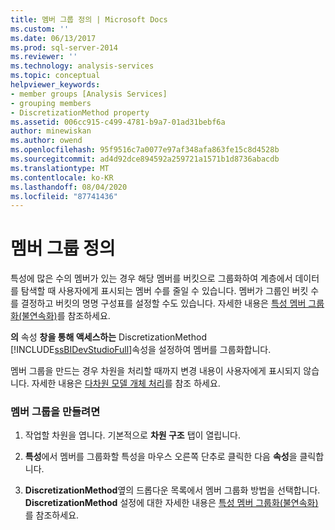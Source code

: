 ```yaml
---
title: 멤버 그룹 정의 | Microsoft Docs
ms.custom: ''
ms.date: 06/13/2017
ms.prod: sql-server-2014
ms.reviewer: ''
ms.technology: analysis-services
ms.topic: conceptual
helpviewer_keywords:
- member groups [Analysis Services]
- grouping members
- DiscretizationMethod property
ms.assetid: 006cc915-c499-4781-b9a7-01ad31bebf6a
author: minewiskan
ms.author: owend
ms.openlocfilehash: 95f9516c7a0077e97af348afa863fe15c8d4528b
ms.sourcegitcommit: ad4d92dce894592a259721a1571b1d8736abacdb
ms.translationtype: MT
ms.contentlocale: ko-KR
ms.lasthandoff: 08/04/2020
ms.locfileid: "87741436"
---
```

# <a name="define-member-groups"></a>멤버 그룹 정의
  특성에 많은 수의 멤버가 있는 경우 해당 멤버를 버킷으로 그룹화하여 계층에서 데이터를 탐색할 때 사용자에게 표시되는 멤버 수를 줄일 수 있습니다. 멤버가 그룹인 버킷 수를 결정하고 버킷의 명명 구성표를 설정할 수도 있습니다. 자세한 내용은 [특성 멤버 그룹화&#40;불연속화&#41;](attribute-properties-group-attribute-members.md)를 참조하세요.  
  
 **의** 속성 **창을 통해 액세스하는** DiscretizationMethod [!INCLUDE[ssBIDevStudioFull](../../includes/ssbidevstudiofull-md.md)]속성을 설정하여 멤버를 그룹화합니다.  
  
 멤버 그룹을 만드는 경우 차원을 처리할 때까지 변경 내용이 사용자에게 표시되지 않습니다. 자세한 내용은 [다차원 모델 개체 처리](processing-a-multidimensional-model-analysis-services.md)를 참조 하세요.  
  
### <a name="to-create-member-groups"></a>멤버 그룹을 만들려면  
  
1.  작업할 차원을 엽니다. 기본적으로 **차원 구조** 탭이 열립니다.  
  
2.  **특성**에서 멤버를 그룹화할 특성을 마우스 오른쪽 단추로 클릭한 다음 **속성**을 클릭합니다.  
  
3.  **DiscretizationMethod**옆의 드롭다운 목록에서 멤버 그룹화 방법을 선택합니다. **DiscretizationMethod** 설정에 대한 자세한 내용은 [특성 멤버 그룹화&#40;불연속화&#41;](attribute-properties-group-attribute-members.md)를 참조하세요.  
  
  
